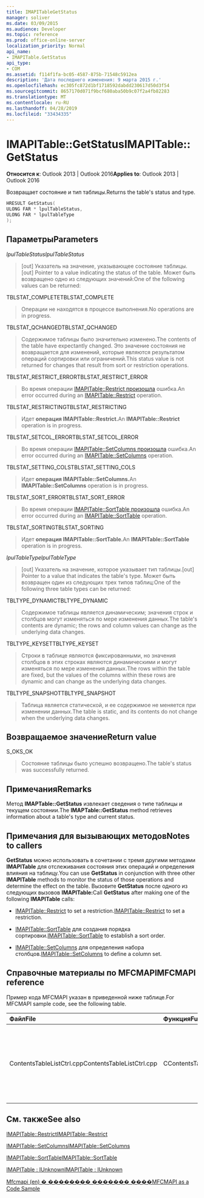 ```yaml
---
title: IMAPITableGetStatus
manager: soliver
ms.date: 03/09/2015
ms.audience: Developer
ms.topic: reference
ms.prod: office-online-server
localization_priority: Normal
api_name:
- IMAPITable.GetStatus
api_type:
- COM
ms.assetid: f114f1fa-bc05-4587-875b-71548c5912ea
description: 'Дата последнего изменения: 9 марта 2015 г.'
ms.openlocfilehash: ec305fc872d1bf1718592dabdd230617d50d3f54
ms.sourcegitcommit: 8657170d071f9bcf680aba50b9c07f2a4fb82283
ms.translationtype: MT
ms.contentlocale: ru-RU
ms.lasthandoff: 04/28/2019
ms.locfileid: "33434335"
---
```

# <a name="imapitablegetstatus"></a><span data-ttu-id="0dcd0-103">IMAPITable::GetStatus</span><span class="sxs-lookup"><span data-stu-id="0dcd0-103">IMAPITable::GetStatus</span></span>

  
  
<span data-ttu-id="0dcd0-104">**Относится к**: Outlook 2013 | Outlook 2016</span><span class="sxs-lookup"><span data-stu-id="0dcd0-104">**Applies to**: Outlook 2013 | Outlook 2016</span></span> 
  
<span data-ttu-id="0dcd0-105">Возвращает состояние и тип таблицы.</span><span class="sxs-lookup"><span data-stu-id="0dcd0-105">Returns the table's status and type.</span></span>
  
```cpp
HRESULT GetStatus(
ULONG FAR * lpulTableStatus,
ULONG FAR * lpulTableType
);
```

## <a name="parameters"></a><span data-ttu-id="0dcd0-106">Параметры</span><span class="sxs-lookup"><span data-stu-id="0dcd0-106">Parameters</span></span>

 <span data-ttu-id="0dcd0-107">_lpulTableStatus_</span><span class="sxs-lookup"><span data-stu-id="0dcd0-107">_lpulTableStatus_</span></span>
  
> <span data-ttu-id="0dcd0-108">[out] Указатель на значение, указывающее состояние таблицы.</span><span class="sxs-lookup"><span data-stu-id="0dcd0-108">[out] Pointer to a value indicating the status of the table.</span></span> <span data-ttu-id="0dcd0-109">Может быть возвращено одно из следующих значений:</span><span class="sxs-lookup"><span data-stu-id="0dcd0-109">One of the following values can be returned:</span></span>
    
<span data-ttu-id="0dcd0-110">TBLSTAT_COMPLETE</span><span class="sxs-lookup"><span data-stu-id="0dcd0-110">TBLSTAT_COMPLETE</span></span> 
  
> <span data-ttu-id="0dcd0-111">Операции не находятся в процессе выполнения.</span><span class="sxs-lookup"><span data-stu-id="0dcd0-111">No operations are in progress.</span></span>
    
<span data-ttu-id="0dcd0-112">TBLSTAT_QCHANGED</span><span class="sxs-lookup"><span data-stu-id="0dcd0-112">TBLSTAT_QCHANGED</span></span> 
  
> <span data-ttu-id="0dcd0-113">Содержимое таблицы было значительно изменено.</span><span class="sxs-lookup"><span data-stu-id="0dcd0-113">The contents of the table have expectantly changed.</span></span> <span data-ttu-id="0dcd0-114">Это значение состояния не возвращается для изменений, которые являются результатом операций сортировки или ограничений.</span><span class="sxs-lookup"><span data-stu-id="0dcd0-114">This status value is not returned for changes that result from sort or restriction operations.</span></span>
    
<span data-ttu-id="0dcd0-115">TBLSTAT_RESTRICT_ERROR</span><span class="sxs-lookup"><span data-stu-id="0dcd0-115">TBLSTAT_RESTRICT_ERROR</span></span> 
  
> <span data-ttu-id="0dcd0-116">Во время операции [IMAPITable::Restrict произошла](imapitable-restrict.md) ошибка.</span><span class="sxs-lookup"><span data-stu-id="0dcd0-116">An error occurred during an [IMAPITable::Restrict](imapitable-restrict.md) operation.</span></span> 
    
<span data-ttu-id="0dcd0-117">TBLSTAT_RESTRICTING</span><span class="sxs-lookup"><span data-stu-id="0dcd0-117">TBLSTAT_RESTRICTING</span></span> 
  
> <span data-ttu-id="0dcd0-118">Идет **операция IMAPITable::Restrict.**</span><span class="sxs-lookup"><span data-stu-id="0dcd0-118">An **IMAPITable::Restrict** operation is in progress.</span></span> 
    
<span data-ttu-id="0dcd0-119">TBLSTAT_SETCOL_ERROR</span><span class="sxs-lookup"><span data-stu-id="0dcd0-119">TBLSTAT_SETCOL_ERROR</span></span> 
  
> <span data-ttu-id="0dcd0-120">Во время операции [IMAPITable::SetColumns произошла](imapitable-setcolumns.md) ошибка.</span><span class="sxs-lookup"><span data-stu-id="0dcd0-120">An error occurred during an [IMAPITable::SetColumns](imapitable-setcolumns.md) operation.</span></span> 
    
<span data-ttu-id="0dcd0-121">TBLSTAT_SETTING_COLS</span><span class="sxs-lookup"><span data-stu-id="0dcd0-121">TBLSTAT_SETTING_COLS</span></span> 
  
> <span data-ttu-id="0dcd0-122">Идет **операция IMAPITable::SetColumns.**</span><span class="sxs-lookup"><span data-stu-id="0dcd0-122">An **IMAPITable::SetColumns** operation is in progress.</span></span> 
    
<span data-ttu-id="0dcd0-123">TBLSTAT_SORT_ERROR</span><span class="sxs-lookup"><span data-stu-id="0dcd0-123">TBLSTAT_SORT_ERROR</span></span> 
  
> <span data-ttu-id="0dcd0-124">Во время операции [IMAPITable::SortTable произошла](imapitable-sorttable.md) ошибка.</span><span class="sxs-lookup"><span data-stu-id="0dcd0-124">An error occurred during an [IMAPITable::SortTable](imapitable-sorttable.md) operation.</span></span> 
    
<span data-ttu-id="0dcd0-125">TBLSTAT_SORTING</span><span class="sxs-lookup"><span data-stu-id="0dcd0-125">TBLSTAT_SORTING</span></span> 
  
> <span data-ttu-id="0dcd0-126">Идет **операция IMAPITable::SortTable.**</span><span class="sxs-lookup"><span data-stu-id="0dcd0-126">An **IMAPITable::SortTable** operation is in progress.</span></span> 
    
 <span data-ttu-id="0dcd0-127">_lpulTableType_</span><span class="sxs-lookup"><span data-stu-id="0dcd0-127">_lpulTableType_</span></span>
  
> <span data-ttu-id="0dcd0-128">[out] Указатель на значение, которое указывает тип таблицы.</span><span class="sxs-lookup"><span data-stu-id="0dcd0-128">[out] Pointer to a value that indicates the table's type.</span></span> <span data-ttu-id="0dcd0-129">Может быть возвращен один из следующих трех типов таблиц:</span><span class="sxs-lookup"><span data-stu-id="0dcd0-129">One of the following three table types can be returned:</span></span>
    
<span data-ttu-id="0dcd0-130">TBLTYPE_DYNAMIC</span><span class="sxs-lookup"><span data-stu-id="0dcd0-130">TBLTYPE_DYNAMIC</span></span> 
  
> <span data-ttu-id="0dcd0-131">Содержимое таблицы является динамическим; значения строк и столбцов могут изменяться по мере изменения данных.</span><span class="sxs-lookup"><span data-stu-id="0dcd0-131">The table's contents are dynamic; the rows and column values can change as the underlying data changes.</span></span>
    
<span data-ttu-id="0dcd0-132">TBLTYPE_KEYSET</span><span class="sxs-lookup"><span data-stu-id="0dcd0-132">TBLTYPE_KEYSET</span></span> 
  
> <span data-ttu-id="0dcd0-133">Строки в таблице являются фиксированными, но значения столбцов в этих строках являются динамическими и могут изменяться по мере изменения данных.</span><span class="sxs-lookup"><span data-stu-id="0dcd0-133">The rows within the table are fixed, but the values of the columns within these rows are dynamic and can change as the underlying data changes.</span></span>
    
<span data-ttu-id="0dcd0-134">TBLTYPE_SNAPSHOT</span><span class="sxs-lookup"><span data-stu-id="0dcd0-134">TBLTYPE_SNAPSHOT</span></span> 
  
> <span data-ttu-id="0dcd0-135">Таблица является статической, и ее содержимое не меняется при изменении данных.</span><span class="sxs-lookup"><span data-stu-id="0dcd0-135">The table is static, and its contents do not change when the underlying data changes.</span></span>
    
## <a name="return-value"></a><span data-ttu-id="0dcd0-136">Возвращаемое значение</span><span class="sxs-lookup"><span data-stu-id="0dcd0-136">Return value</span></span>

<span data-ttu-id="0dcd0-137">S_OK</span><span class="sxs-lookup"><span data-stu-id="0dcd0-137">S_OK</span></span> 
  
> <span data-ttu-id="0dcd0-138">Состояние таблицы было успешно возвращено.</span><span class="sxs-lookup"><span data-stu-id="0dcd0-138">The table's status was successfully returned.</span></span>
    
## <a name="remarks"></a><span data-ttu-id="0dcd0-139">Примечания</span><span class="sxs-lookup"><span data-stu-id="0dcd0-139">Remarks</span></span>

<span data-ttu-id="0dcd0-140">Метод **IMAPTable::GetStatus** извлекает сведения о типе таблицы и текущем состоянии.</span><span class="sxs-lookup"><span data-stu-id="0dcd0-140">The **IMAPTable::GetStatus** method retrieves information about a table's type and current status.</span></span> 
  
## <a name="notes-to-callers"></a><span data-ttu-id="0dcd0-141">Примечания для вызывающих методов</span><span class="sxs-lookup"><span data-stu-id="0dcd0-141">Notes to callers</span></span>

<span data-ttu-id="0dcd0-142">**GetStatus** можно использовать в сочетании с тремя другими методами **IMAPITable** для отслеживания состояния этих операций и определения влияния на таблицу.</span><span class="sxs-lookup"><span data-stu-id="0dcd0-142">You can use **GetStatus** in conjunction with three other **IMAPITable** methods to monitor the status of those operations and determine the effect on the table.</span></span> <span data-ttu-id="0dcd0-143">Вызовите **GetStatus** после одного из следующих вызовов **IMAPITable:**</span><span class="sxs-lookup"><span data-stu-id="0dcd0-143">Call **GetStatus** after making one of the following **IMAPITable** calls:</span></span> 
  
- <span data-ttu-id="0dcd0-144">[IMAPITable::Restrict](imapitable-restrict.md) to set a restriction.</span><span class="sxs-lookup"><span data-stu-id="0dcd0-144">[IMAPITable::Restrict](imapitable-restrict.md) to set a restriction.</span></span> 
    
- <span data-ttu-id="0dcd0-145">[IMAPITable::SortTable](imapitable-sorttable.md) для создания порядка сортировки.</span><span class="sxs-lookup"><span data-stu-id="0dcd0-145">[IMAPITable::SortTable](imapitable-sorttable.md) to establish a sort order.</span></span> 
    
- <span data-ttu-id="0dcd0-146">[IMAPITable::SetColumns](imapitable-setcolumns.md) для определения набора столбцов.</span><span class="sxs-lookup"><span data-stu-id="0dcd0-146">[IMAPITable::SetColumns](imapitable-setcolumns.md) to define a column set.</span></span> 
    
## <a name="mfcmapi-reference"></a><span data-ttu-id="0dcd0-147">Справочные материалы по MFCMAPI</span><span class="sxs-lookup"><span data-stu-id="0dcd0-147">MFCMAPI reference</span></span>

<span data-ttu-id="0dcd0-148">Пример кода MFCMAPI указан в приведенной ниже таблице.</span><span class="sxs-lookup"><span data-stu-id="0dcd0-148">For MFCMAPI sample code, see the following table.</span></span>
  
|<span data-ttu-id="0dcd0-149">**Файл**</span><span class="sxs-lookup"><span data-stu-id="0dcd0-149">**File**</span></span>|<span data-ttu-id="0dcd0-150">**Функция**</span><span class="sxs-lookup"><span data-stu-id="0dcd0-150">**Function**</span></span>|<span data-ttu-id="0dcd0-151">**Примечание**</span><span class="sxs-lookup"><span data-stu-id="0dcd0-151">**Comment**</span></span>|
|:-----|:-----|:-----|
|<span data-ttu-id="0dcd0-152">ContentsTableListCtrl.cpp</span><span class="sxs-lookup"><span data-stu-id="0dcd0-152">ContentsTableListCtrl.cpp</span></span>  <br/> |<span data-ttu-id="0dcd0-153">CContentsTableListCtrl::GetStatus</span><span class="sxs-lookup"><span data-stu-id="0dcd0-153">CContentsTableListCtrl::GetStatus</span></span>  <br/> |<span data-ttu-id="0dcd0-154">MFCMAPI использует метод **IMAPITable::GetStatus** для отчета о состоянии таблицы.</span><span class="sxs-lookup"><span data-stu-id="0dcd0-154">MFCMAPI uses the **IMAPITable::GetStatus** method to report the status of a table.</span></span>  <br/> |
   
## <a name="see-also"></a><span data-ttu-id="0dcd0-155">См. также</span><span class="sxs-lookup"><span data-stu-id="0dcd0-155">See also</span></span>



[<span data-ttu-id="0dcd0-156">IMAPITable::Restrict</span><span class="sxs-lookup"><span data-stu-id="0dcd0-156">IMAPITable::Restrict</span></span>](imapitable-restrict.md)
  
[<span data-ttu-id="0dcd0-157">IMAPITable::SetColumns</span><span class="sxs-lookup"><span data-stu-id="0dcd0-157">IMAPITable::SetColumns</span></span>](imapitable-setcolumns.md)
  
[<span data-ttu-id="0dcd0-158">IMAPITable::SortTable</span><span class="sxs-lookup"><span data-stu-id="0dcd0-158">IMAPITable::SortTable</span></span>](imapitable-sorttable.md)
  
[<span data-ttu-id="0dcd0-159">IMAPITable : IUnknown</span><span class="sxs-lookup"><span data-stu-id="0dcd0-159">IMAPITable : IUnknown</span></span>](imapitableiunknown.md)


[<span data-ttu-id="0dcd0-160">Mfcmapi (en) � �������� ������� ����</span><span class="sxs-lookup"><span data-stu-id="0dcd0-160">MFCMAPI as a Code Sample</span></span>](mfcmapi-as-a-code-sample.md)

